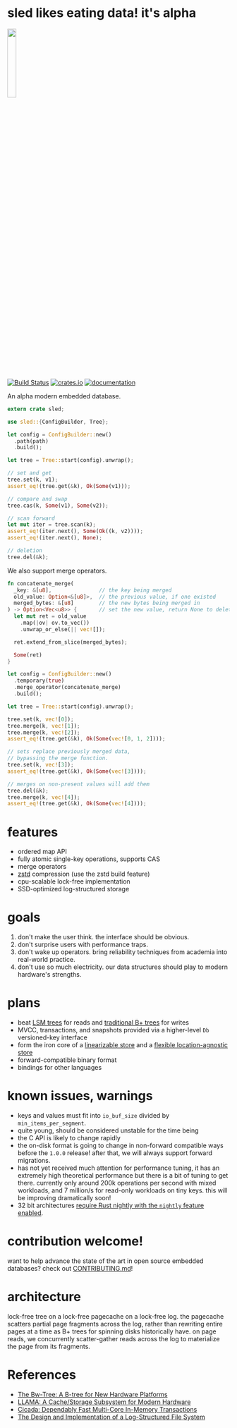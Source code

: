 # sled likes eating data! it's alpha

<p>
  <img src="https://raw.githubusercontent.com/spacejam/sled/master/art/tree_face.png" width="20%" height="auto" />
</p>

[![Build Status](https://travis-ci.org/spacejam/sled.svg?branch=master)](https://travis-ci.org/spacejam/sled)
[![crates.io](https://meritbadge.herokuapp.com/sled)](https://crates.io/crates/sled)
[![documentation](https://docs.rs/sled/badge.svg)](https://docs.rs/sled)

An alpha modern embedded database.

```rust
extern crate sled;

use sled::{ConfigBuilder, Tree};

let config = ConfigBuilder::new()
  .path(path)
  .build();

let tree = Tree::start(config).unwrap();

// set and get
tree.set(k, v1);
assert_eq!(tree.get(&k), Ok(Some(v1)));

// compare and swap
tree.cas(k, Some(v1), Some(v2));

// scan forward
let mut iter = tree.scan(k);
assert_eq!(iter.next(), Some(Ok((k, v2))));
assert_eq!(iter.next(), None);

// deletion
tree.del(&k);
```

We also support merge operators.

```rust
fn concatenate_merge(
  _key: &[u8],               // the key being merged
  old_value: Option<&[u8]>,  // the previous value, if one existed
  merged_bytes: &[u8]        // the new bytes being merged in
) -> Option<Vec<u8>> {       // set the new value, return None to delete
  let mut ret = old_value
    .map(|ov| ov.to_vec())
    .unwrap_or_else(|| vec![]); 

  ret.extend_from_slice(merged_bytes);

  Some(ret)
}

let config = ConfigBuilder::new()
  .temporary(true)
  .merge_operator(concatenate_merge)
  .build();

let tree = Tree::start(config).unwrap();

tree.set(k, vec![0]);
tree.merge(k, vec![1]);
tree.merge(k, vec![2]);
assert_eq!(tree.get(&k), Ok(Some(vec![0, 1, 2])));

// sets replace previously merged data,
// bypassing the merge function.
tree.set(k, vec![3]);
assert_eq!(tree.get(&k), Ok(Some(vec![3])));

// merges on non-present values will add them
tree.del(&k);
tree.merge(k, vec![4]);
assert_eq!(tree.get(&k), Ok(Some(vec![4])));
```

# features

* ordered map API
* fully atomic single-key operations, supports CAS
* merge operators
* [zstd](https://github.com/facebook/zstd) compression (use the zstd build feature)
* cpu-scalable lock-free implementation
* SSD-optimized log-structured storage

# goals

1. don't make the user think. the interface should be obvious.
1. don't surprise users with performance traps.
1. don't wake up operators. bring reliability techniques from academia into real-world practice.
1. don't use so much electricity. our data structures should play to modern hardware's strengths.

# plans

* beat [LSM trees](https://en.wikipedia.org/wiki/Log-structured_merge-tree)
  for reads and [traditional B+ trees](https://en.wikipedia.org/wiki/B%2B_tree) for writes
* MVCC, transactions, and snapshots provided via a higher-level `Db` versioned-key interface
* form the iron core of a [linearizable store](https://github.com/spacejam/rasputin) and a [flexible location-agnostic store](https://github.com/spacejam/icefall)
* forward-compatible binary format
* bindings for other languages

# known issues, warnings

* keys and values must fit into `io_buf_size` divided by
  `min_items_per_segment`. 
* quite young, should be considered unstable for the time being
* the C API is likely to change rapidly
* the on-disk format is going to change in non-forward compatible ways
  before the `1.0.0` release! after that, we will always support
  forward migrations.
* has not yet received much attention for performance tuning,
  it has an extremely high theoretical performance but there
  is a bit of tuning to get there. currently only around 200k
  operations per second with mixed workloads, and 7 million/s
  for read-only workloads on tiny keys. this will be improving 
  dramatically soon!
* 32 bit architectures [require Rust nightly with the `nightly` feature enabled](https://github.com/spacejam/sled/issues/145).

# contribution welcome!

want to help advance the state of the art in open source embedded
databases? check out [CONTRIBUTING.md](CONTRIBUTING.md)!

# architecture

lock-free tree on a lock-free pagecache on a lock-free log. the pagecache scatters
partial page fragments across the log, rather than rewriting entire pages at a time
as B+ trees for spinning disks historically have. on page reads, we concurrently
scatter-gather reads across the log to materialize the page from its fragments.

# References

* [The Bw-Tree: A B-tree for New Hardware Platforms](https://www.microsoft.com/en-us/research/wp-content/uploads/2016/02/bw-tree-icde2013-final.pdf)
* [LLAMA: A Cache/Storage Subsystem for Modern Hardware](https://www.microsoft.com/en-us/research/wp-content/uploads/2016/02/llama-vldb2013.pdf)
* [Cicada: Dependably Fast Multi-Core In-Memory Transactions](http://15721.courses.cs.cmu.edu/spring2018/papers/06-mvcc2/lim-sigmod2017.pdf)
* [The Design and Implementation of a Log-Structured File System](https://people.eecs.berkeley.edu/~brewer/cs262/LFS.pdf)
